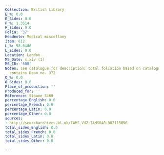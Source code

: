 ```yaml
---
Collection: British Library
E_%: 0.0
E_Sides: 0.0
F_%: 1.3514
F_Sides: 0.0
Folia: '37'
Headnote: Medical miscellany
Item: 612
L_%: 98.6486
L_Sides: 0.0
Location: London
MS_Date: s.xiv (1)
MS_ID: '600'
Notes: see catalogue for description; total foliation based on catalogue description;
  contains Dean no. 372
O_%: 0.0
O_Sides: 0.0
Place_of_production: ''
Produced_for: ''
Reference: Sloane 3469
percentage_English: 0.0
percentage_French: 0.0
percentage_Latin: 0.0
percentage_Other: 0.0
sources:
- http://searcharchives.bl.uk/IAMS_VU2:IAMS040-002115856
total_sides_English: 0.0
total_sides_French: 0.0
total_sides_Latin: 0.0
total_sides_Other: 0.0

---
```

